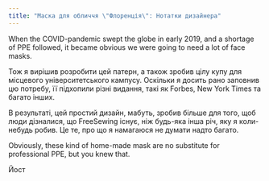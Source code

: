 ```yaml
---
title: "Маска для обличчя \"Флоренція\": Нотатки дизайнера"
---
```


When the COVID-pandemic swept the globe in early 2019, and a shortage of PPE followed, it became obvious we were going to need a lot of face masks.

Тож я вирішив розробити цей патерн, а також зробив цілу купу для місцевого університетського кампусу. Оскільки я досить рано заповнив цю потребу, її підхопили різні видання, такі як Forbes, New York Times та багато інших.

В результаті, цей простий дизайн, мабуть, зробив більше для того, щоб люди дізналися, що FreeSewing існує, ніж будь-яка інша річ, яку я коли-небудь робив. Це те, про що я намагаюся не думати надто багато.

Obviously, these kind of home-made mask are no substitute for professional PPE, but you knew that.

Йост


